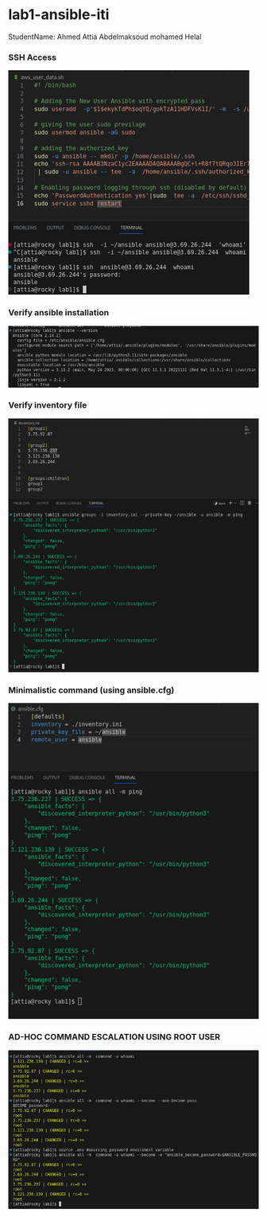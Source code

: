 
# lab1-ansible-iti

StudentName:  Ahmed Attia Abdelmaksoud mohamed Helal

### SSH Access

![](screenshots/ssh_access.png)


### Verify ansible installation 


![](screenshots/ansible_version.png)

### Verify inventory file

![](screenshots/inventory_ping.png)


### Minimalistic command (using ansible.cfg)




![](screenshots/minimalistic_command.png)

### AD-HOC COMMAND ESCALATION USING ROOT USER

![](screenshots/acessing_root.png)

